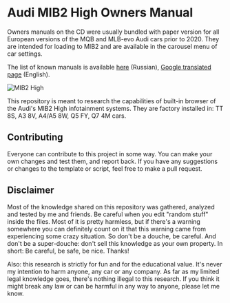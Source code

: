 # Audi MIB2 High Owners Manual

Owners manuals on the CD were usually bundled with paper version for all European versions of the MQB and MLB-evo Audi cars prior to 2020. They are intended for loading to MIB2 and are available in the carousel menu of car settings.

The list of known manuals is available [here](https://www.drive2.ru/l/605527992524868736/) (Russian), [Google translated page](https://www-drive2-ru.translate.goog/l/605527992524868736/?_x_tr_sl=ru&_x_tr_tl=en&_x_tr_hl=ru) (English).

![MIB2 High](https://github.com/NumberOneBot/mib2-manual-extensions/blob/main/ylLG4Ot0GGw54UjN_Eg3fo1Goq4-1920.jpg)

This repository is meant to research the capabilities of built-in browser of the Audi's MIB2 High infotainment systems. 
They are factory installed in: TT 8S, A3 8V, A4/A5 8W, Q5 FY, Q7 4M cars.

## Contributing

Everyone can contribute to this project in some way. You can make your own changes and test them, and report back. If you have any suggestions or changes to the template or script, feel free to make a pull request.

## Disclaimer

Most of the knowledge shared on this repository was gathered, analyzed and tested by me and friends. Be careful when you edit "random stuff" inside the files. Most of it is pretty harmless, but if there's a warning somewhere you can definitely count on it that this warning came from experiencing some crazy situation. So don't be a douche, be careful. And don't be a super-douche: don't sell this knowledge as your own property. In short: Be careful, be safe, be nice. Thanks!

Also: this research is strictly for fun and for the educational value. It's never my intention to harm anyone, any car or any company. As far as my limited legal knowledge goes, there's nothing illegal to this research. If you think it might break any law or can be harmful in any way to anyone, please let me know. 
